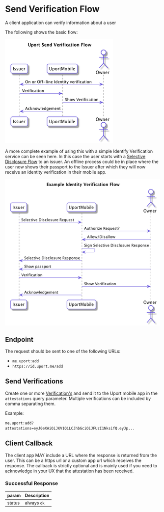 # Send Verification Flow

A client application can verify information about a user

The following shows the basic flow:

![Verification Flow](verification.png)

A more complete example of using this with a simple Identify Verification service can be seen here. In this case the user starts with a [Selective Disclosure Flow](selectivedisclosure.md) to an issuer. An offline process could be in place where the user now shows their passport to the Issuer after which they will now receive an identity verification in their mobile app.

![Example Identity Verification Flow](identityverification.png)

## Endpoint

The request should be sent to one of the following URLs:

- `me.uport:add`
- `https://id.uport.me/add`

## Send Verifications

Create one or more [Verification's](../messages/verification.md) and send it to the Uport mobile app in the `attestations` query parameter. Multiple verifications can be included by comma separating them.

Example:

`me.uport:add?attestations=eyJ0eXAiOiJKV1QiLCJhbGciOiJFUzI1NksifQ.eyJp...`

## Client Callback

The client app MAY include a URL where the response is returned from the user. This can be a https url or a custom app url which receives the response. The callback is strictly optional and is mainly used if you need to acknowledge in your UX that the attestation has been received.

### Successful Response

param  | Description
------ | -----------
status | always `ok`
